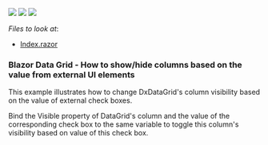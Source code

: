 <!-- default badges list -->
![](https://img.shields.io/endpoint?url=https://codecentral.devexpress.com/api/v1/VersionRange/199038136/20.2.6%2B)
[![](https://img.shields.io/badge/Open_in_DevExpress_Support_Center-FF7200?style=flat-square&logo=DevExpress&logoColor=white)](https://supportcenter.devexpress.com/ticket/details/T802139)
[![](https://img.shields.io/badge/📖_How_to_use_DevExpress_Examples-e9f6fc?style=flat-square)](https://docs.devexpress.com/GeneralInformation/403183)
<!-- default badges end -->
<!-- default file list -->
*Files to look at*:

* [Index.razor](./CS/HidingColumns/Pages/Index.razor)
<!-- default file list end -->

### Blazor Data Grid - How to show/hide columns based on the value from external UI elements

This example illustrates how to change DxDataGrid's column visibility based on the value of external check boxes. 

Bind the Visible property of DataGrid's column and the value of the corresponding check box to the same variable to toggle this column's visibility based on value of this check box.
